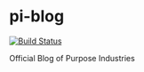 pi-blog
=======

[![Build Status](https://travis-ci.org/purposeindustries/pi-blog.png?branch=master)](https://travis-ci.org/purposeindustries/pi-blog)

Official Blog of Purpose Industries

